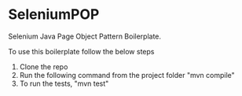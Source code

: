 # SeleniumPOP
Selenium Java Page Object Pattern Boilerplate.

To use this boilerplate follow the below steps
1. Clone the repo
2. Run the following command from the project folder 
"mvn compile"
3. To run the tests, 
"mvn test"
